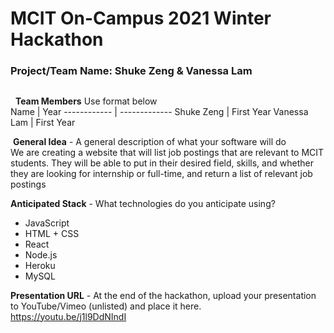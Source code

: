# MCIT On-Campus 2021 Winter Hackathon  
### Project/Team Name: Shuke Zeng & Vanessa Lam
##  
​
​
**Team Members**  Use format below  
Name | Year
------------ | -------------
Shuke Zeng | First Year
Vanessa Lam | First Year


​​
**General Idea**  - A general description of what your software will do  
We are creating a website that will list job postings that are relevant to MCIT students. They will be able to put in their desired field, skills, and whether they are looking for internship or full-time, and return a list of relevant job postings
​

**Anticipated Stack** - What technologies do you anticipate using?  
- JavaScript
- HTML + CSS
- React
- Node.js
- Heroku
- MySQL
​

**Presentation URL** - At the end of the hackathon, upload your presentation to YouTube/Vimeo (unlisted) and place it here.  
https://youtu.be/j1l9DdNIndI
